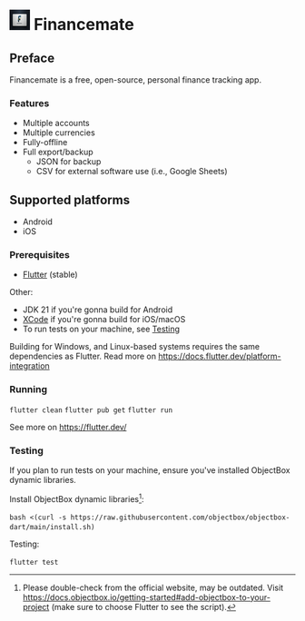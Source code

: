 # ![Financemate logo](logo@32.png) Financemate

## Preface

Financemate is a free, open-source, personal finance tracking app.

### Features

* Multiple accounts
* Multiple currencies
* Fully-offline
* Full export/backup
  * JSON for backup
  * CSV for external software use (i.e., Google Sheets)

## Supported platforms

* Android
* iOS

### Prerequisites

* [Flutter](https://flutter.dev/) (stable)

Other:

* JDK 21 if you're gonna build for Android
* [XCode](https://developer.apple.com/xcode/) if you're gonna build for iOS/macOS
* To run tests on your machine, see [Testing](#testing)

Building for Windows, and Linux-based systems requires the same dependencies
as Flutter. Read more on <https://docs.flutter.dev/platform-integration>

### Running
`flutter clean`
`flutter pub get`
`flutter run`

See more on <https://flutter.dev/>

### Testing

If you plan to run tests on your machine, ensure you've installed ObjectBox
dynamic libraries.

Install ObjectBox dynamic libraries[^2]:

`bash <(curl -s https://raw.githubusercontent.com/objectbox/objectbox-dart/main/install.sh)`

Testing:

`flutter test`

[^1]: Will be available on macOS, Windows, and Linux-based systems, but no plan
to enhance the UI for desktop experience for now.

[^2]: Please double-check from the official website, may be outdated. Visit
<https://docs.objectbox.io/getting-started#add-objectbox-to-your-project>
(make sure to choose Flutter to see the script).